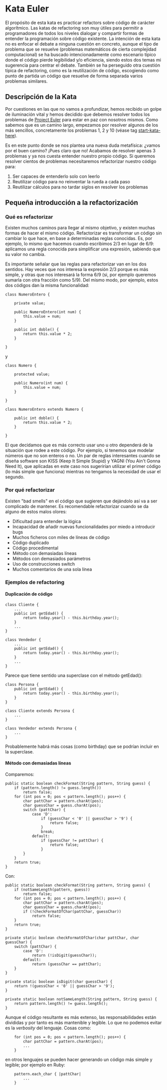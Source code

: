 Kata Euler
==========

El propósito de esta kata es practicar refactors sobre código de carácter algorítmico.
Las katas de refactoring son muy útiles para permitir a programadores de todos los niveles dialogar y compartir formas de entender la programación sobre código existente.
La intención de esta kata no es enfocar el debate a ninguna cuestión en concreto, aunque el tipo de problema que se resuelve (problemas matemáticos de cierta complejidad computacional) se ha buscado intencionadamente como escenario típico donde el código pierde legibilidad y/o eficiencia, siendo estos dos temas mi sugerencia para centrar el debate. También se ha perseguido otra cuestión típica de refactoring, como es la reutilización de código, escogiendo como punto de partida un código que resuelve de forma separada varios problemas similares. 


Descripción de la Kata
----------------------

Por cuestiones en las que no vamos a profundizar, hemos recibido un golpe de iluminación vital y hemos decidido que debemos resolver todos los problemas de [Project Euler](http://projecteuler.net/) para estar en paz con nosotros mismos. Como sabemos que es un camino largo, empezamos por resolver algunos de los más sencillos, concretamente los problemas 1, 2 y 10 (véase tag [start-kata-here](https://github.com/pepellou/KataEuler/tree/start-kata-here)).

Es en este punto donde se nos plantea una nueva duda metafísica: ¿vamos por el buen camino? ¡Pues claro que no! Acabamos de resolver apenas 3 problemas y ya nos cuesta entender nuestro propio código. 
Si queremos resolver cientos de problemas necesitaremos refactorizar nuestro código para:

1. Ser capaces de entenderlo solo con leerlo
2. Reutilizar código para no reinventar la rueda a cada paso
3. Reutilizar cálculos para no tardar siglos en resolver los problemas


Pequeña introducción a la refactorización
-----------------------------------------

### Qué es refactorizar

Existen muchos caminos para llegar al mismo objetivo, y existen muchas formas de hacer el mismo código.
Refactorizar es transformar un código sin cambiar lo que hace, en base a determinadas reglas conocidas.
Es, por ejemplo, lo mismo que hacemos cuando escribimos 2/3 en lugar de 6/9: aplicamos una regla conocida para simplificar una expresión, sabiendo que su valor no cambia.

Es importante señalar que las reglas para refactorizar van en los dos sentidos. Hay veces que nos interesa la expresión 2/3 porque es más simple, y otras que nos interesará la forma 6/9 (si, por ejemplo queremos sumarla con otra fracción como 5/9). Del mismo modo, por ejemplo, estos dos códigos dan la misma funcionalidad:

    class NumeroEntero {

        private value;

        public NumeroEntero(int num) {
            this.value = num;
        }

        public int doble() {
            return this.value * 2;
        }

    }

y

    class Numero {

        protected value;

        public Numero(int num) {
            this.value = num;
        }

    }

    class NumeroEntero extends Numero {

        public int doble() {
            return this.value * 2;
        }

    }

El que decidamos que es más correcto usar uno u otro dependerá de la situación que rodee a este código. Por ejemplo, si tenemos que modelar números que no son enteros o no.
Un par de reglas interesantes cuando se diseña software son KISS (Keep It Simple Stupid) y YAGNI (You Ain't Gonna Need It), que aplicadas en este caso nos sugerirían utilizar el primer código (lo más simple que funciona) mientras no tengamos la necesidad de usar el segundo.


### Por qué refactorizar

Existen "bad smells" en el código que sugieren que dejándolo así va a ser complicado de mantener. Es recomendable refactorizar cuando se da alguno de estos malos olores:

* Dificultad para entender la lógica
* Incapacidad de añadir nuevas funcionalidades por miedo a introducir bugs
* Muchos ficheros con miles de líneas de código
* Código duplicado
* Código procedimental
* Método con demasiadas líneas
* Métodos con demasiados parámetros
* Uso de construcciones switch
* Muchos comentarios de una sola línea

### Ejemplos de refactoring

#### Duplicación de código

    class Cliente {
        ...
        public int getEdad() {
            return today.year() - this.birthday.year();
        }
        ...
    }

    class Vendedor {
        ...
        public int getEdad() {
            return today.year() - this.birthday.year();
        }
        ...
    }

Parece que tiene sentido una superclase con el método getEdad():

    class Persona {
        public int getEdad() {
            return today.year() - this.birthday.year();
        }
    }

    class Cliente extends Persona {
        ...
    }

    class Vendedor extends Persona {
        ...
    }

Probablemente habrá más cosas (como birthday) que se podrían incluir en la superclase.

#### Método con demasiadas líneas

Comparemos:

    public static boolean checkFormat(String pattern, String guess) {
        if (pattern.length() != guess.length())
            return false;
        for (int pos = 0; pos < pattern.length(); pos++) {
            char pattChar = pattern.charAt(pos);
            char guessChar = guess.charAt(pos);
            switch (pattChar) {
                case 'D':
                    if (guessChar < '0' || guessChar > '9') {
                        return false;
                    }
                    break;
                default:
                    if (guessChar != pattChar) {
                        return false;
                    }
            }
        }
        return true;
    }
 
Con:

    public static boolean checkFormat(String pattern, String guess) {
        if (notSameLength(pattern, guess))
            return false;
        for (int pos = 0; pos < pattern.length(); pos++) {
            char pattChar = pattern.charAt(pos);
            char guessChar = guess.charAt(pos);
            if (!checkFormatOfChar(pattChar, guessChar))
                return false;
        }
        return true;
    }
    
    private static boolean checkFormatOfChar(char pattChar, char guessChar) {
        switch (pattChar) {
            case 'D':
                return (!isDigit(guessChar));
            default:
                return (guessChar == pattChar);
        }
    }
    
    private static boolean isDigit(char guessChar) {
        return !(guessChar < '0' || guessChar > '9');
    }
    
    private static boolean notSameLength(String pattern, String guess) {
        return pattern.length() != guess.length();
    }

Aunque el código resultante es más extenso, las responsabilidades están divididas y por tanto es más mantenible y legible.
Lo que no podemos evitar es la _verbosity_ del lenguaje. Cosas como:

        for (int pos = 0; pos < pattern.length(); pos++) {
            char pattChar = pattern.charAt(pos);
            ...
        }

en otros lenguajes se pueden hacer generando un código más simple y legible; por ejemplo en Ruby:

        pattern.each_char { |pattChar|
            ...
        }
